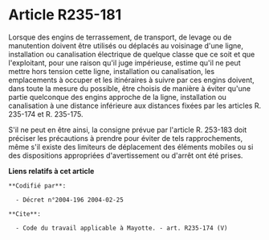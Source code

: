 # Article R235-181

Lorsque des engins de terrassement, de transport, de levage ou de manutention doivent être utilisés ou déplacés au voisinage
d'une ligne, installation ou canalisation électrique de quelque classe que ce soit et que l'exploitant, pour une raison qu'il
juge impérieuse, estime qu'il ne peut mettre hors tension cette ligne, installation ou canalisation, les emplacements à
occuper et les itinéraires à suivre par ces engins doivent, dans toute la mesure du possible, être choisis de manière à
éviter qu'une partie quelconque des engins approche de la ligne, installation ou canalisation à une distance inférieure aux
distances fixées par les articles R. 235-174 et R. 235-175. 

S'il ne peut en être ainsi, la consigne prévue par l'article R. 253-183 doit préciser les précautions à prendre pour éviter
de tels rapprochements, même s'il existe des limiteurs de déplacement des éléments mobiles ou si des dispositions appropriées
d'avertissement ou d'arrêt ont été prises.

**Liens relatifs à cet article**

	**Codifié par**:

	  - Décret n°2004-196 2004-02-25

	**Cite**:

	  - Code du travail applicable à Mayotte. - art. R235-174 (V)
